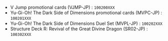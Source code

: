 - V Jump promotional cards (VJMP-JP) : `100200XXX`
- Yu-Gi-Oh! The Dark Side of Dimensions promotional cards (MVPC-JP) : `100201XXX`
- Yu-Gi-Oh! The Dark Side of Dimensions Duel Set (MVPL-JP) : `100202XXX`
- Structure Deck R: Revival of the Great Divine Dragon (SR02-JP) : `100302XXX`
